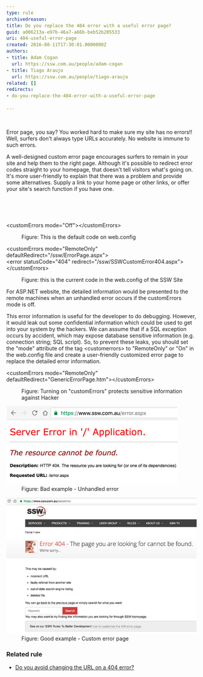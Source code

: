 ```yaml
---
type: rule
archivedreason: 
title: Do you replace the 404 error with a useful error page?
guid: a006213a-e97b-46a7-a66b-beb52b205533
uri: 404-useful-error-page
created: 2016-08-11T17:30:01.0000000Z
authors:
- title: Adam Cogan
  url: https://ssw.com.au/people/adam-cogan
- title: Tiago Araujo
  url: https://ssw.com.au/people/tiago-araujo
related: []
redirects:
- do-you-replace-the-404-error-with-a-useful-error-page

---
```



​​​​<p>Error page, you say? You worked hard to make sure my site has no errors!! Well, surfers don't always type URLs accurately. No website is immune to such errors.
</p><p>A well-designed custom error page encourages surfers to remain in your site and help them to the right page. Although it's possible to redirect error codes straight to your homepage, that doesn't tell visitors what's going on. It's more user-friendly to explain that there was a problem and provide some alternatives. Supply a link to your home page or other links, or offer your site's search function if you have one. ​<br></p>
​<br>
<br><excerpt class='endintro'></excerpt><br>
<p class="ssw15-rteElement-CodeArea">&lt;customErrors mode="Off"&gt;&lt;/customErrors&gt; <br></p><dd class="ssw15-rteElement-FigureBad"> Figure: This is the default code on​ web.config <br></dd><p class="ssw15-rteElement-CodeArea">&lt;customErrors mode="RemoteOnly" defaultRedirect="/ssw/ErrorPage.aspx"&gt;<br>&lt;error statusCode="404" redirect="/ssw/SSWCustomError404.aspx"&gt;<br>&lt;/customErrors&gt;</p><dd class="ssw15-rteElement-FigureGood">Figure: this is the current code in the web.config of the SSW Site  </dd><p>For ASP.NET website, the detailed information would be presented to the remote machines when an unhandled error occurs if the customErrors mode is off.</p><p>This error information is useful for the developer to do debugging. However, it would leak out some confidential information which could be used to get into your system by the hackers. We can assume that if a SQL exception occurs by accident, which may expose database sensitive information (e.g. connection string; SQL script). So, to prevent these leaks, you should set the "mode" attribute of the tag &lt;customerrors&gt; to "RemoteOnly" or "On" in the web.config file and create a user-friendly customized error page to replace the detailed error information.<br></p><p class="ssw15-rteElement-CodeArea">&lt;customErrors mode="RemoteOnly" defaultRedirect="GenericErrorPage.htm"&gt;&lt;/customErrors&gt;</p><dd class="ssw15-rteElement-FigureGood"> Figure: Turning on "customErrors" protects sensitive information against Hacker  </dd><dl class="badImage"><dt> <img src="404-bad.jpg" alt="404-bad.jpg" /> </dt><dd>Figure: Bad example - Unhandled error</dd></dl><dl class="goodImage"><dt> <img src="404-good.jpg" alt="404-good.jpg" /> </dt><dd>Figure: Good example - Custom error page </dd></dl><h3>Related rule</h3><ul><li><a href=/404-error-avoid-changing-the-url>Do you avoid changing the URL on a 404 error?</a>
</li></ul>


